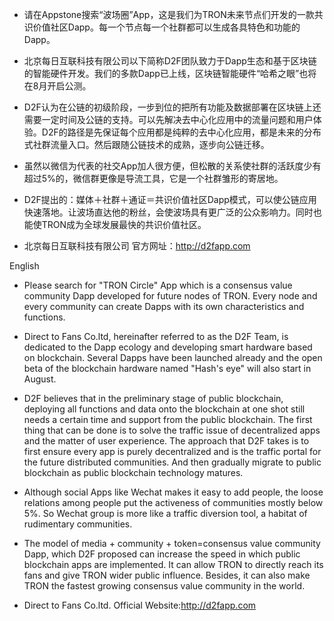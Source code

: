 * 请在Appstone搜索“波场圈”App，这是我们为TRON未来节点们开发的一款共识价值社区Dapp。每一个节点每一个社群都可以生成各具特色和功能的Dapp。

* 北京每日互联科技有限公司以下简称D2F团队致力于Dapp生态和基于区块链的智能硬件开发。我们的多款Dapp已上线，区块链智能硬件“哈希之眼”也将在8月开启公测。

* D2F认为在公链的初级阶段，一步到位的把所有功能及数据部署在区块链上还需要一定时间及公链的支持。可以先解决去中心化应用中的流量问题和用户体验。D2F的路径是先保证每个应用都是纯粹的去中心化应用，都是未来的分布式社群流量入口。然后跟随公链技术的成熟，逐步向公链迁移。

* 虽然以微信为代表的社交App加人很方便，但松散的关系使社群的活跃度少有超过5%的，微信群更像是导流工具，它是一个社群雏形的寄居地。

* D2F提出的：媒体＋社群＋通证＝共识价值社区Dapp模式，可以使公链应用快速落地。让波场直达他的粉丝，会使波场具有更广泛的公众影响力。同时也能使TRON成为全球发展最快的共识价值社区。

* 北京每日互联科技有限公司  官方网址：http://d2fapp.com



English 

* Please search for "TRON Circle" App which is a consensus value community Dapp developed for future nodes of TRON. Every node and every community can create Dapps with its own characteristics and functions.

* Direct to Fans Co.ltd, hereinafter referred to as the D2F Team, is dedicated to the Dapp ecology and developing smart hardware based on blockchain. Several Dapps have been launched already and the open beta of the blockchain hardware named "Hash's eye" will also start in August.

* D2F believes that in the preliminary stage of public blockchain, deploying all functions and data onto the blockchain at one shot still needs a certain time and support from the public blockchain. The first thing that can be done is to solve the traffic issue of decentralized apps and the matter of user experience. The approach that D2F takes is to first ensure every app is purely decentralized and is the traffic portal for the future distributed communities. And then gradually migrate to public blockchain as public blockchain technology matures. 

* Although social Apps like Wechat makes it easy to add people, the loose relations among people put the activeness of communities mostly below 5%. So Wechat group is more like a traffic diversion tool, a habitat of rudimentary communities.

* The model of media + community + token=consensus value community Dapp, which D2F proposed can increase the speed in which public blockchain apps are implemented. It can allow TRON to directly reach its fans and give TRON wider public influence. Besides, it can also make TRON the fastest growing consensus value community in the world.

* Direct to Fans Co.ltd. Official Website:http://d2fapp.com
